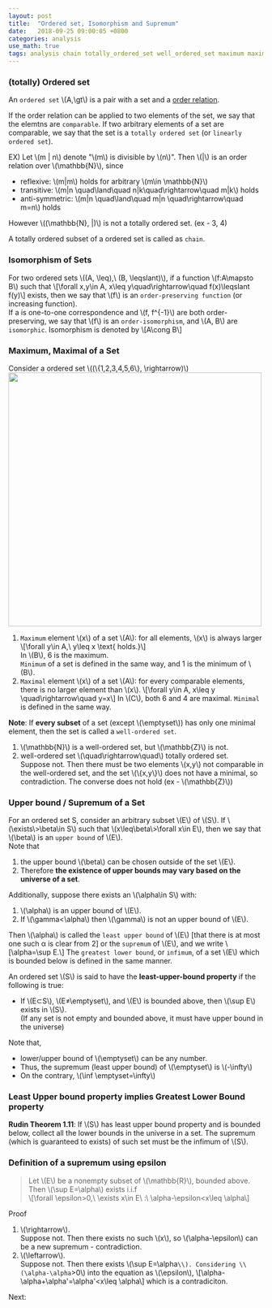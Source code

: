 ```yaml
---
layout: post
title:  "Ordered set, Isomorphism and Supremum"
date:   2018-09-25 09:00:05 +0800
categories: analysis
use_math: true
tags: analysis chain totally_ordered_set well_ordered_set maximum maximal supremum least_upper_bound
---
```


### (totally) Ordered set

An `ordered set` \\(A,\gt\\) is a pair with a set and a <a href="{{site.url}}/analysis/2018/09/24/relation.html#order" target="_blank">order relation</a>. 

If the order relation can be applied to two elements of the set, we say that the elemtns are `comparable`. If two arbitrary elements of a set are comparable, we say that the set is a `totally ordered set` (or `linearly ordered set`).

EX) Let \\(m \| n\\) denote "\\(m\\) is divisible by \\(n\\)". Then \\(\|\\) is an order relation over \\(\mathbb\{N\}\\), since
* reflexive: \\(m\|m\\) holds for arbitrary \\(m\in \mathbb\{N\}\\)
* transitive: \\(m\|n \quad\land\quad n\|k\quad\rightarrow\quad m\|k\\) holds 
* anti-symmetric: \\(m\|n \quad\land\quad m\|n \quad\rightarrow\quad m=n\\) holds

However \\((\mathbb\{N\}, \|)\\) is not a totally ordered set. (ex - 3, 4)

A totally ordered subset of a ordered set is called as `chain`.


### Isomorphism of Sets

For two ordered sets \\((A, \leq),\\ (B, \leqslant)\\), if a function \\(f:A\mapsto B\\) such that
\\[\forall x,y\in A, x\leq y\quad\rightarrow\quad f(x)\leqslant f(y)\\]
exists, then we say that \\(f\\) is an `order-preserving function` (or increasing function).  
If a is one-to-one correspondence and \\(f, f^\{-1\}\\) are both order-preserving, we say that \\(f\\) is an `order-isomorphism`, and \\(A, B\\) are `isomorphic`. Isomorphism is denoted by
\\[A\cong B\\]


<h3 id="maximum">Maximum, Maximal of a Set</h3>

Consider a ordered set \\((\\{1,2,3,4,5,6\\}, \rightarrow)\\)  
<img src="{{ site.url }}/images/math/iso.png" class="center" style="width:500px"/>  

1. `Maximum` element \\(x\\) of a set \\(A\\): for all elements, \\(x\\) is always larger
\\[\forall y\in A,\\ y\leq x \text\{ holds.\}\\]  
In \\(B\\), 6 is the maximum.  
`Minimum` of a set is defined in the same way, and 1 is the minimum of \\(B\\).
2. `Maximal` element \\(x\\) of a set \\(A\\): for every comparable elements, there is no larger element than \\(x\\).
\\[\forall y\in A, x\leq y \quad\rightarrow\quad y=x\\]
In \\(C\\), both 6 and 4 are maximal. `Minimal` is defined in the same way.

__Note__: If __every subset__ of a set (except \\(\emptyset\\)) has only one minimal element, then the set is called a `well-ordered set`.
1. \\(\mathbb\{N\}\\) is a well-ordered set, but \\(\mathbb\{Z\}\\) is not.
2. well-ordered set \\(\quad\rightarrow\quad\\) totally ordered set.  
Suppose not. Then there must be two elements \\(x,y\\) not comparable in the well-ordered set, and the set \\(\\{x,y\\}\\) does not have a minimal, so contradiction. The converse does not hold (ex - \\(\mathbb\{Z\}\\))


### Upper bound / Supremum of a Set

For an ordered set S, consider an arbitrary subset \\(E\\) of \\(S\\).
If \\(\exists\\>\beta\in S\\) such that \\(x\leq\beta\\>\forall x\in E\\), then we say that \\(\beta\\) is an `upper bound` of \\(E\\).  
Note that 
1. the upper bound \\(\beta\\) can be chosen outside of the set \\(E\\). 
2. Therefore __the existence of upper bounds may vary based on the universe of a set__.


Additionally, suppose there exists an \\(\alpha\in S\\) with:  
1. \\(\alpha\\) is an upper bound of \\(E\\).
2. If \\(\gamma<\alpha\\) then \\(\gamma\\) is not an upper bound of \\(E\\).  

Then \\(\alpha\\) is called the `least upper bound` of \\(E\\) [that there is at most one such α is clear from 2] or the `supremum` of \\(E\\), and we write
\\[\alpha=\sup E.\\]
The `greatest lower bound`, or `infimum`, of a set \\(E\\) which is bounded below is defined in the same manner.

An ordered set \\(S\\) is said to have the __least-upper-bound property__ if the following is true:
* If \\(E⊂S\\), \\(E≠\emptyset\\), and \\(E\\) is bounded above, then \\(\sup ⁡E\\) exists in \\(S\\).  
(If any set is not empty and bounded above, it must have upper bound in the universe)  

Note that,
* lower/upper bound of \\(\emptyset\\) can be any number.
* Thus, the supremum (least upper bound) of \\(\emptyset\\) is \\(-\infty\\)
* On the contrary, \\(\inf \emptyset=\infty\\)


### Least Upper bound property implies Greatest Lower Bound property
__Rudin Theorem 1.11__: If \\(S\\) has least upper bound property and is bounded below, collect all the lower bounds in the universe in a set. The supremum (which is guaranteed to exists) of such set must be the infimum of \\(S\\).

### Definition of a supremum using epsilon
> Let \\(E\\) be a nonempty subset of \\(\mathbb\{R\}\\), bounded above.  
Then \\(\sup E=\alpha\\) exists i.i.f  
\\[\forall \epsilon>0,\\ \exists x\in E\\ :\\ \alpha-\epsilon<x\leq \alpha\\]

Proof
1. \\(\rightarrow\\).  
Suppose not. Then there exists no such \\(x\\), so \\(\alpha-\epsilon\\) can be a new supremum - contradiction.
2. \\(\leftarrow\\).  
Suppose not. Then there exists \\(\sup E=\alpha`\\). Considering \\(\alpha-\alpha`>0\\) into the equation as \\(\epsilon\\),
\\[\alpha-\alpha+\alpha'=\alpha'<x\leq \alpha\\]
which is a contradiciton.


Next:  

